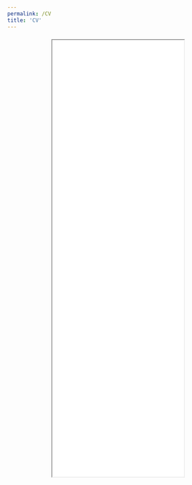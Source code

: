 ```yaml
---
permalink: /CV
title: 'CV'
---
```


<div style="margin-left: auto; margin-right: auto; margin-top: 20px; max-width: 60%">
<iframe src="media/John_Bell_CV_2025_08.pdf" type="application/pdf" width="100%" height="1000px"> 
</iframe>
</div>